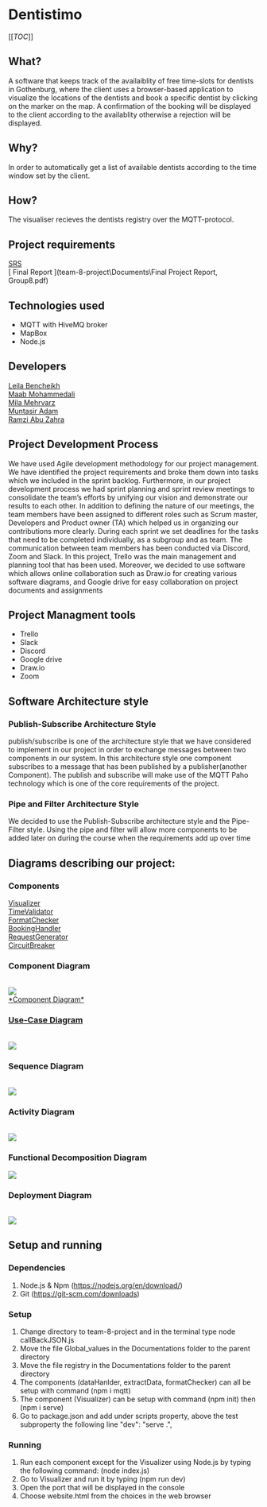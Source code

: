 # Dentistimo
[[_TOC_]]

## What?
A software that keeps track of the availaiblity of free time-slots for dentists in Gothenburg, where the client uses a browser-based application to visualize the locations of the dentists and book a specific dentist by clicking on the marker on the map. A confirmation of the booking will be displayed to the client according to the availablity otherwise a rejection will be displayed.

## Why?
In order to automatically get a list of available dentists according to the time window set by the client.

## How?
The visualiser recieves the dentists registry over the MQTT-protocol.

## Project requirements  <br />
[ SRS ](https://git.chalmers.se/courses/dit355/test-teams-formation/team-8/team-8-project/-/blob/newDocs/Documents/SRS.pdf)<br />
[ Final Report ](team-8-project\Documents\Final Project Report, Group8.pdf)<br />



## Technologies used
*  MQTT with HiveMQ broker
*  MapBox
*  Node.js

## Developers <br />
[Leila Bencheikh ](https://git.chalmers.se/leilab) <br />
[Maab Mohammedali ](https://git.chalmers.se/maabm) <br />
[Mila Mehrvarz ](https://git.chalmers.se/mehrvarz) <br />
[Muntasir Adam ](https://git.chalmers.se/adammu) <br />
[Ramzi Abu Zahra ](https://git.chalmers.se/sramzi) <br />




## Project Development Process  <br />

We have used Agile development methodology for our project management. We have identified the project requirements and broke them down into tasks which we included in the sprint backlog. Furthermore, in our project development process we had sprint planning and sprint review meetings to consolidate the team’s efforts by unifying our vision and demonstrate our results to each other. In addition to defining the nature of our meetings, the team members have been assigned to different roles such as Scrum master, Developers and Product owner (TA) which helped us in organizing our contributions more clearly. During each sprint we set deadlines for the tasks that need to be completed individually, as a subgroup and as team. The communication between team members has been conducted via Discord, Zoom and Slack. In this project, Trello was the main management and planning tool that has been used. Moreover, we decided to use software which allows online collaboration such as Draw.io for creating various software diagrams, and Google drive for easy collaboration on project documents and assignments

## Project Managment tools  <br />

- Trello
- Slack
- Discord
- Google drive
- Draw.io
- Zoom



## Software Architecture style

### Publish-Subscribe Architecture Style

publish/subscribe is one of the architecture style that we have considered to implement in our project in order to exchange messages between two components in our system. In this architecture style one component subscribes to a message that has been
published by a publisher(another Component). The publish and subscribe will make use of the MQTT Paho
technology which is one of the core requirements of the project.

### Pipe and Filter Architecture Style

We decided to use the Publish-Subscribe architecture style and the Pipe-Filter style. Using
the pipe and filter will allow more components to be added later on during the course when
the requirements add up over time

## Diagrams describing our project:

### **Components** <br />

[ Visualizer ](https://git.chalmers.se/courses/dit355/test-teams-formation/team-8/visualizer) <br />
[ TimeValidator ](https://git.chalmers.se/courses/dit355/test-teams-formation/team-8/dataHandler) <br />
[ FormatChecker ](https://git.chalmers.se/courses/dit355/test-teams-formation/team-8/formatChecker) <br />
[ BookingHandler ](https://git.chalmers.se/courses/dit355/test-teams-formation/team-8/extractData) <br />
[ RequestGenerator](https://git.chalmers.se/courses/dit355/test-teams-formation/team-8/requestGenerator) <br />
[ CircuitBreaker](https://git.chalmers.se/courses/dit355/test-teams-formation/team-8/circuitBreaker) <br />

### Component Diagram
<br>
<a href="https://viewer.diagrams.net/?tags=%7B%7D&highlight=0000ff&edit=_blank&layers=1&nav=1&page-id=ij3wKR9K-9vH3z9QAgCV&title=Untitled%20Diagram.drawio#R%3Cmxfile%20pages%3D%222%22%3E%3Cdiagram%20id%3D%22RYoHYqzA-rH0tvi_VIS5%22%20name%3D%22Page-1%22%3E7V3tm5q6Ev9r%2FLg%2BhECAj3W3L8%2B9bU97256ee76hoHIWxSLurv3rTxCCJASNK4SIbvvsStAIM795yWRmGMD7xcv72F3NP0WeHw50zXsZwIeBriPbMPCfdGSbjei2aWYjszjwsjFtP%2FAt%2BO1ng4CMbgLPX%2Bdj2VASRWESrOjBSbRc%2BpOEGnPjOHqm3zaNQo8aWLkzvzLwbeKG1dGfgZfMs1Fbt%2FbjH%2FxgNiffDJCTnVm45M35naznrhc9l4bg2wG8j6MoyV4tXu79MKUeTZd3NWeLC4v9ZSLygb%2BfgGuPZ6v%2FPi2BvX374S%2Ft%2B4%2B7fJYnN9zkNzzQUYjnG63SS062OR3Qr016naOFG8%2BC5QC%2BwWfR6gX%2F1kq%2F8RtS%2FvgvyZ0bBrP8fRN8gX5cnJ5Gy%2BRuvWN0elbX04%2BS%2BfGrWf43zP6%2BW7FjalzZmHsVolO4ixV%2BEVaP7qPFKlqmLCXD9EdY6owr1xWfdWHqUz0b%2BB4s%2FD%2FxpJ6bRPEhevDuxQuezifSeQBokle8e97dIhnVqa%2FRc148hP40PR89%2BfE03KmmaYBVBhzNkwX%2B8wBSUsXR6jtmsp%2FqGC2%2FuFxNpzpslH7kPgoxE9K5oef69nSCx9dJHD36pTNoYvvjaXE9ZcVFtJAfY6yUhnJF9t6PFn4Sb%2FFbiGFBdvaR3KzYBsqOn%2Fc62jJyxTsv6edCG7u5XZgVc%2B9VJ36Ra88TNKnO0aQM3bEFWKUvJ4WMw9E%2FfpJsiWWxyUBhUgwOxav0O6jahYkKKiTUeRTMx2I%2FdJPgiTaTPKrm3%2FclClKlRr7sTjcoDhr0BNF0usaQY5lSXPTr%2BQQbtHiH1FutbtuJaauKt%2FHLEld1NbMoYe6ujvB%2FBusNvpDffqsGslXgNMxjlSzldDrVJ1xL6aExMlEzlvIOaRalaKFpV%2FQ85Cp6aNQr9bNMpaGaqYSnUvU6TKVZ5dO9PnhTUtr4cNS0mJ6nM37643WQ%2BHyZZ0B2ivA2IYqmQYuiQY5LOAI2B0hOW04rEpfEReRt0rEWxdA8laKSxZDmniVLDJ3jTIqjzdLzvRy7UZzMo1m0dMOPUbTKEb7jUs4Ud5NEtPHyl96bNFqGD5dYtLORdzsbt5ty%2Fegnkzk5iDbxxP%2Fix3gNjl2bbyt3Eixn%2BclkJ0U1J1lgZKaPgAkckrPsS4%2BjJyFSXLsuyif0PSryVwVZw3gxTQYxORmzTzUPGxJBlYWbuRtO74N4ElbRg3kZb%2F9KD4YmOfx%2F6ZDEfREXEhT2hPWyOjgADmO%2FHV0ICJiw7rb0tlX6hnUrUOGFgRmo4GmC1Trl7fMcG9hUrtMzz7G7oiFBfOZi3eOuV1lkfhq8pFgbxT425O54N3PK0%2FzG8NeYo4H5kCJxk4TBEvvEJKhf0UFnaJITLDY0GYttcyw2x%2BSAtgw24BgD5X2yb5vxehIH47p1aLdumaVDiscOrLoVcr0yXUBzS3TLCszd%2FDKaTRytqbwsftmMw2A9V1MUAbDouL4CsnhCXF%2BCLL6Cptchi5ywvvKy%2BDGaBRMV5dAxlBPDE2KGMsRQ9YhhR2IIBRYSlxqrqJWro5EJgpajS1KYv7HtJSkAENECbiF6jpZjE1DAqvY4NnEcMaJBDHmIsTpGDG%2Ff%2FrJCFA0YZgBMwLCBY5llBiSggGG%2BQo0vLL9IkvwW274FcOBQt%2Fb%2FoFxp5mwt9k%2F%2F%2By9Bks2MLJQfZ1NrwMyPH17IdaQH29JBAdJ87PVoJKpaHTQaBhNzk21NBDY%2Br8CaQItlQ9fWxLpZk%2FoA7HH5deTIr%2B2wxkSy%2BNrXYD7OcD%2BEF5ySAFMJKMkGjEAORf%2F1vaMrtngwJKcoyFT3e%2BfPMImzlzt%2FupLOn6HL0QVs7YZsXWBIjlHKMR67z%2B7xtDva1kBTgiciC0yVzXvZYBIIZPbfsKCKP9i1YelxzmQtv9pPZLMdis2gqBs4Im2vyInLSSKeE3fiF%2B3RlU3ZqFaweOEFdYqKYu419KVkqt9318jNtVtQ1T%2B6ffr6%2FTs%2B%2FwHrzk9f8YtR6orF4mRgLE8PqsoszWRNgV4x%2BVAj6Vx0jkNbVt%2FqUfSwtHxEFrV8dBzn4PKRtxBll5OlhYdmQ3rpoWngyHpid9TcClU0WGVJ2p24M5BGgdu2X%2BvmGKaD%2BaUZpq0hZADACg1EmNyapiPLcUyLreyr8YGa8lJsgS31SxGXw%2BUAB7Ve%2B26zRpzbnO%2FIhqkU739ehy7dZPZ0kS0ZQD3e%2B1cLQDatkABgEy3FMWMYR6ZqGzSSt%2F47ivki%2BySj3WzMV9Sikmqm9i2qQWtAU7AErjHQCez3X17Mt7m4rmjtrDzAmAxgoNziWVtgKdH%2FuC72hBk2cJqHSA3s2ryd%2F2zJnd6%2FyCoforrSKMwFTCuM22iJ3%2FfR3VJr%2FGz%2BmiV9GqugmU6vv3MrVF6s50MVcKTsCSZu%2BCY%2FsQg8L6xDGa20ShCATa30ASbYkF63QLINVK5mIBq%2BDAPYGgx48f2GYDDarLGgrdcpBLICnRsUavzQosVeOehDcjulAMHhZRA0BIRPO2o%2FY5LdILCHAKI3XIFOajlkYOCD94gWj5%2BTyeP2j4%2FRSPv19vcLt4ftQd%2FuiLlm6dZJh8s7C9CLe4AcjtZFnAAraKJxF5fSJweMzqO0pFi2oSHlKF2NrHwJVqkeSqfVNbye2LXQvRq9g5htXGBxOr7qwJCodqpxjLy2vuBS0ffiihgFLYdllNExoySv%2Fa83SmkxUUoEmFnEo5SkkLh2quailFzM8Jb%2Fr3ArqyX%2F%2FgwD4%2BZHAs1k%2FEhEBmT4kWH0O%2Fr1x%2BTX319%2F%2FTM3%2FmM%2FJW%2BfG30WQuMJDL3MqxjcOkN3Q%2Fh3Ubxwk%2Fu5Pzkpj%2BXWHLpfj1G4A0wBoE2S46U8R4GrhfXj3lprzaEPmgVVW7203xyaS5ZLbLikdiPCO8CEfBy9usZtre0Sl8mddV06CDlVJbH9pktcslxim3al2xBCSHOyeznsrE%2F7QcDd5JAiCydmoLwcKtuCEGiqyaBAzwGJMmidTNCrkMFrrPsrZ3cdwko5u4u%2F0pEUKtYdOp%2BkKBdtPrmLf5%2FX%2FWSEo3jhZAN2ipciDNwVXgQyDPqfDAgBvb3jII5FbikXkM8WgVDR9Sl7YeE15AivCRhHDtlyGg%2Fy71pyzVOvGw%2BqgzFoDC3d1sgPs3ks2qagMZAJhM36by9MkhiojL3oceXR6%2B0Fp1aITz1JpR%2FME5ek%2B3q3SqFm1pKS4FKJE8nGy61QCJ%2BxVVsaSG4Q2sPGgkclnDhV7ScWGubQBIVzpxFeVlqPyBJ5yUHGC20geJa3IQ9c7J67ZPsh8qy%2F%2FtsPLONMH8euLYhIY8cLtCCQhANypaGTtgSk9w%2FpNdRwmwI%2BjW1BbWBIiiPowDGG1cYsJDmuvd6i%2FLvue6zqcDZ5GT4PH398%2B%2Fw0Rz%2Bin59Hk%2FePG%2FtxfCfqqMhCDzAN2g22THOIDBuQ%2F3LRc9FBqKYKDYDtMDvRZrUcSa5hqe9gcHpauZ4p4LrMcnKalw3ScsJ7G1cmnuqibKXBZVI9b4wQRY%2FYqfjgLr2w3aqBlhDQJLOur1gAmMwGsM0pwZVcLCDS51tutUCh3lVNzOqoXMDkrHOVz45Uu14AmIjJi5H5mGY%2BlwUyZWQmKmsn01SuMHZVMcAJbigvjEqXDODrZrZAupdFgfCBTFnUT6XplcgiZ52uvCyqWzZgOcrJoUDaiUw5NE6m6XXIYY%2FbxNQK1vFs0hwtR4OspDFo60FWx2I37ORG5U3JD5m4tAQhYueVQYyuVbZ4JSNGIBlF3Uh8Y5bZcbp72DSfL7disXPkF8mqFiseGFQAB3ZYQYA4gaz%2B6X9VKgjkgQxYaQkBBTQAdVMutm6FZhkvaur9urIUpAv%2BzVLwoqvHhVhWAoZlsJZCrqeH%2Bp6xI2s1KQ8xbLhINmIuOkunsbWBhRRbG6Ae14qpUkCAZJUImdAaGs6%2BgICOMGIvr7VnC%2FHvu5clZnLqB8R9DmngYjfhZVuQWwHagJN7270F6WcJGltAULYfB22HkMxzn%2FEjak9I%2B%2FnWRd6w4NBANd0GbNMamkxaVdsqoJcFafILBeQBiIloWqbcOJMlEMNU12Y0VhugQciwofo4s7ZsxiGgnvHUCR3w8pb%2F58%2BC9e4CxZ47cYTjRbbCywyfmw%2FH7jqYDL1osln4OWCrbOAwq54zhk6XXlla9YlMQOOy5nTe4MM4Sum1F7H0tj5Fnp%2B%2B418%3D%3C%2Fdiagram%3E%3Cdiagram%20id%3D%22ij3wKR9K-9vH3z9QAgCV%22%20name%3D%22Page-2%22%3E7V1Rc6M4Ev41rrp7cAohIcHjJHPZfdi5mt2Zut27N2KThBtscpjsJPvrTwKEkRCxPDFC2PJsbYzAGEv9dbdaX7cW8Gbz8lMRPz1%2BytdJtvC99csCflz4PsEE0D%2Bs5bVu8cMgqFseinRdt3n7hi%2FpX0ndCHjrc7pOdk1b3VTmeVamT2LjKt9uk1UptMVFkX8XL7vPs7XQ8BQ%2FJL2GL6s467f%2Bnq7Lx7o19Mm%2B%2FeckfXjk3wxwVJ%2FZxPzi5pfsHuN1%2Fr3TBP%2BxgDdFnpf1u83LTZKx3uP98nIdxCX64zP8%2Fbr4%2Febra3D713%2BW9c1uj%2FlI%2BxOKZFv%2B8K1%2Fi%2B62NwlZfQWfC%2FL5P3%2Fc%2F3Pz05L%2B3Prmf8bZc9Njza8tX3kXFvnzdp2w23gLeP39MS2TL0%2Fxip39TqWGtj2Wm4weAfr2Pt%2BWjRSAkB7vyiL%2FltzkWV5Ud4O31as9wwclYJ9Ns6xz5ceI%2FWvu2WmvX7T9oYjXaSKcu69e9Fzzs5KiTF4kSTjQjaAdW4qKJN8kZfFKP9fcZel7HAENJAhsuuz7Xr4CD4V142NXuLzmyrgR6of29vuBo2%2BasTtqHAM3jseOIxbHEQQomHwgPcUw4ox%2B7fWTMJj4f89M71xv4uIh3S7gB3oWP73Q%2F3ud%2F1f959GeK5dxlj40161ovyVFe5qNynJXDTU7C0L2UX5%2F%2Bu6h%2BZvVf2%2Bf5DZTT%2Bb7bz0Zu1j5IEfd5a7TEG8YJrL%2B0U2%2Becq3TPp4s%2FgRucfuet9SKPq1%2FgFz6e7eb3pf%2F39NN8m%2F6KOt4zIvDndK79tVHbVO%2FzytQLRjd%2FimB1Gk%2BgXVA%2FNWSXk3w%2FYxS%2B7Z%2BZxqxPusckeYthV197rIn75SeUjKRtfLylxS0Os4Ce9XKiWPV2Fyd69U8mMpZuABX9TLVDH39DJBXl8tt67a6e3rYetK3cMn9nbVKgd4%2Fd%2BkLF95p4W8ofU30aCdPbqjh43JcEf3OtVX9WnTViRZXKZ%2Fil61qp%2Bb7%2Fucp5U%2BaM0tEgYViTfI7%2B93VFrlYWof%2BsdHzncG1RnUOXT3iQ3qv9LdM32yvxJnTQ1bUzpv8VdKa7rGdzjARq0pjkRjCoOwp%2FahUu9DNKzj32VL4Sxtqe9s6RL1R%2B7GX3zoqG96eP0j2K6AO6wz3nGX35O7XVomal0hid0xoDcHYRKIEEaI9KQNhApxi8byhjViTRzBm3z9zNqmhi%2ByCb5EGE9iCr5Hh3rzonzMH%2FJtnP2S508NMqpxa4Ypfi5z0Vgm2%2FUHFrWnh1uqEuqW28qmVrfcfUvK1SM%2FyJ%2BLVfI5Kejkn%2FpNLBiZbh%2Bak2WFvoGTuqKSrHurAzpYpH1SPdphXVhyHTF0XagWvHfKEPCJqBSCQBKjpm%2Frj51elohZWXqMs%2FubtFhlfYmiw1m8%2FsEOrgJ%2B%2BO%2FOIV%2BTUvtdgjzKUpW8pOUf%2FGHo%2B85t6dHHF%2F4E7OC1OXin3OnJk4Z8%2BuMIno8JFgQPREhP8uhQxq%2Bdy57YBbs3vinyIvGbwjDo3vDwJ1Dj%2FO5lv36IkyIhPIwEepf0acdE98CiC5%2BWNPNI2rB7qhdF79MXBqXrIqE%2BT3xX3ZmJW9OL9GuC60XwkQHtuczSLZ128PXUntqdzpWJkOTKhApXRmF5wVieTDRDj%2FbL891uVaR3wsx%2Bbk4t8LDoBQEfRhO7tUC1%2BGa5Xxs5v3YJFNF561H8%2BfkuS3eP8wZxwBFiEYhVAX%2FLQQwOdPNloFgRF7Qexb%2FkD%2Blqzgj2I%2FsQrAgzWo9g6BC8PJ6D5gJMh%2FXhwYgAIGrZe2%2BICXHUt6ohlFYaRo4xHc9NnWOQaXQ50o0sjSVHgT%2B1HGkEK12IpoV9JNFifaLwCEwGaYBGiM3ZlZPrg06Sw0n1AeHk6b0%2BAFc%2B2f%2BDZrWDIgZ4flaGL2V4V8THi%2B5yhgf4sXpBgx20wrw4ySKH5uLFhDKKEBRkNOKrHoaE0tcIRTqT1WoUIMeSpzZZviIk6UzWj6qDSFcbDMzC373YLi1bGfdgufSct40a3fPRnVGPJke9YJtpOdLgXjqz0g6XnCA4vVnRCI3O1azsPdTAJ6KHGnACjr6Hat5I6fuseBTtgnE4rctqOPprxkZVn92LXXX0OiDB1rhB4wiYgrJh2nxpBISd%2BWqHq%2Be1Tm6%2BVIE8szlY8O30pEL5GEfdY8oMswO%2Fjjd8%2BvXrV3r1z1QXfPqVvrlmMlkcnV%2F3NLjYfar0Kugv7E6vWhJP8hFJCHsggxDhPszoQI%2BFM8MhTaNuYmvbVZZ92Fi37qXgWgZkFq6lruEfh%2FO9xJ5o%2BFEk3WPA7vfvhILoKoo8FIQexqitWsPBAyG%2B8ujLxySKAiJntjWC8l5m%2BZJ%2BTyj9IP%2Ft5%2B59AoQNzkfllvPKQmcJ5AsAJBxIO3vvVI%2FjTxJfU3441AgjzW%2Bqpymgb4rn2IKnm3U2kuCRQBK80DMreBrxLzcB5IPly4M1cbINVPFwjqt1gdAAEfdTul5nyXfaY%2FSqX%2BLXN8peSPLCZliiYIgTi8YmdmchTVNPgNgYpqs4%2B9Cc2FQPNSCJooLsiAlCZqcwIMLiYjcIeOiwIymI84K7ogJHE5WjKT9HljO0uQLWEmAijogPsNcbEZ8HfAXwjle24%2BhJ5fuGxK55PoAYWDckSMUSOU6hwkAVMfqcPjE9yp7O96i3Vc5YnRq2uhS8SMxC9n2vb3h9nuVgRJ0iFR3lJIJSZ7G1stLmpjpx0VYsXD3sxaVfhtawuKjmdz%2FgqPXTpZIHOiVzsqFdotgTo04%2B4HIgRJcDk7KhmoK5goquoKJ13d37Te%2Fr%2F9u82MTlzWOy%2BuZqKqrU9eVUKCbiVIAq5f7CuuECxeiImmwWVVVEVtVlm6qsooLWYn3m%2B1lUofF9qZhVW%2FV0sux3pJGsaFv2OxognF1U9jtShCytR%2FE5VKHBoWSOLQCxRqzUOhAPkEcuCsSBIqJqPYjnXoQGBdYBOFAFTC0HcGDVdh9TAdg%2FPHBzZUyZ5zlxdXiQbxKMRHSC4lLKnsJuiHASXATTaWwx4q7xZGJEphYjx1s6wp8PkDxaCnfAJHEpcIXNJtEG4xSkCrHsbhI8Yf2ZwFU5OyxUk8kKkXQRMZzyGLjaZfqWI5T3JpjecrjSZae0HFhTG%2BBxykIhr2c5DPuRF1GrbGwx0p7VjiVGvXiXYTHCiiinMypD0UnftukI1ghOztWo7KvAUK988d46hSc3UYdVBtRUQmPl6gIkiWvIk2xNKRfDEdjLqwOj7waNU8esz5owbb9cGbMjOC59p3Vq%2B3UhVcwi0X55vKqZzZntvMTTYd0yTpEpP4DhVdR5ibILDIdf8FkWNTNeuEx7wjVS5bIwlJwiD8MrjELA%2FzMrVK6M2TEUTSTarwhPXMUMD6exuwwYlwFjUXefOAPmOs%2B%2FUc%2Fn53i7zlwKTKvzLjIFJpQX6UHQn1UYzoHBGostFubA4IGly4vKgcGKlQ3ribdnkQMDevusT78FJJnhTsy1BNsC44not0SxNGE9jM8hCYZ6AfIy1fQo1lgJsA3F5ICyvAwUu62YJ0AwgPYheIZbMRO3FTPtBMdYPmH8muhuHEXGYaH6kA%2FfVDtvEEdSPoUc6bJIRpMjPLUcOTrzMT49tG1fS%2BL4zFPog3AcIqofyGSxabdiJoog4PlZmT1FJCK8mnxDEfHRwvBWzJqiNx2hkeXcXFFJHCCEQN8suzHUiEw6A9bql0AOLU9twEJFgNIZsB9mi0W6WmQkJqonE3tMO7ShRoxz%2FiZrdEdId4I9lhz1Y2%2Bm5chRmo8JlXq2TYxCjUjpXO3K3mElxBcdVgiPdljN5%2BSEeFoXFgSQXKHI4y8gpU9AOS48tq45S1KzTRk6%2Bn7RSITnPqfDtD1zHOdj2HQ9N3Zye6YRqJ2%2FPRPCL29aMvNzK92ciXCAd%2FTunAlAjRbeGy1RQAEOrgLDKsVw7Pk8p1rauThjyRWRY84eNhtlDjWizM408btAIk61ItzfncioZYpUEdgj0xuUe1n9ljyku%2BoJ9bYnOiAZLS%2Fm5YGee7y6i3fp6mqdr543Ne28P4hqXTDGBha%2BuPF2iPub1rdbCAm8mNH2FYpUgVmXVeWyqqzr7hNnVf2W%2FO852ZU%2FJdukiMu8cHlVF5xXtdzXPt9vLqTYjJcvg5pJrOLby88ssSqyiss9UWJVpAj2Wc%2FlPoeMjGXrKe%2F53H2RM8vnjjSicrbxuWsBtgXFE%2FG5I0U4znoUq1ya2aEYgMg%2BGB%2BR6GwNjK3Kcp4KxoYJjufNPop0a1UBbwDk7y626PWJCFi8y8jBTPoEZkXqTKPiwdSiFOHJJUmDGuni4u148UnxfrwUboHJwDjwNKbpzrqMoBLGISUuSSh7ngROmJ3R%2FE6nIPQUBOFFTCxSEBflfnbcEUZfEBwSgMnibcpYdXTiZJuDOqeF2EGlM1b58IBvXduSE7mdO6BlFOqL1%2F9o987B0vM0AyzfiopP%2FNq5rAH%2BG4pSjrSFDcVyj5b6nqfVh2C4EKTukhBCA7GT6%2Bcd1Ww7%2Bqu9prCF90v8%2BkbVPQnGbMFLxKW4vNFAs7sW0jT1FDPTjekqzj40Jzbpep0NaXhRfXRAipDhuE3E927kk3zFGjfiXJSu%2Fh1tiRuAoxlMB4yoWgl2lrBuq5ey56VlsI8R%2B9fcs9Nev2j7QxGv00Q4d1%2B9xhxFihAJ2oj0RjHweAFf0Yz6o42jyo7%2BAPD76x7U56H9RTV4vp094o1HaiMkIh7wbPXpEA9Vc2rHanGsFuu6%2B8SsFhYifE5LOomLv7lawSp9fTmcFizvdwb4JGO6WsEAagTLLOS0NBbFlnW0iUgtAM6xQuFZlAteBpG8%2BxNnrE22Ht5mb89pQbyRYVuQPNGKOICOnzbVfEnaWMUKIM%2BQoNaI8MUDeY4UtbkXDV5CYiGIZ0hPa8T34kF8USuE9U8bcTkPajPU0FgMtVCKiZreqxUgR1A7iShp01FGEyU5vG5elBxD7Rj%2Fnu%2BHZc3GvwBpBN2ceRlDJ4xDUePuQoezOiVBDTmCmr5%2BkDfws0A7nHENvSm0gy6XrMkwPr3HgHx5cmrcYzjLUnfmnU%2F9ecxIotSPcxgXJVfR7pi4VGSf82m4pN3llb08xuSMxV%2FurU4a1xMa0U%2BnJ1puSN9FmFxPnHEMdF%2F60ueVm5neWbIUCQtKOWtWaJ5wxuv74RWKBstikohOgL39S28CrKhHj6%2B8KMQ48Ohbttu6BJIIXkVR5PmE4Kq4r%2Fg1A3kVJ1NxgeGQ7jQI2e%2FG0xQ7B%2BcFkHEsMEFXwX6zniiSKdmRf6VXNrZv27FcON2PkGHBV8Uv3%2BamrmruJVuFLh7u%2FkYfeuHTb%2Fe6b%2F5eCYZ3F6%2B%2BPVS4WUqfYgR1du3%2Bb%2FORap37Pt6k2WtDAc63uzyj%2FVFd1zKY24d5LtKKIbxNvssn649s8m2%2Bq%2F2R9gu%2BN3aXfcE2LzZx1jnZWWXHzSq7x%2FyN5WPnUxUl961lfIEpWzfRp9ge6tKFD6PVenWf9O%2B8o%2Briaz7IQ67v%2FjZjV4vH2%2BRd6GfqwFEdqhAzW%2B4B6PleCCGU02cCQi0HxlFErQpRlHLl%2FrOQH4GHtcD7fK1AFbF1gLIYUP94KYt4VX6My%2Fj80QRCFFVwaV5SiQ6EAPObIQ7CMEBAVRmZKKYuI8JJFUF3cHJwsgROGHhvwQkSy%2BCkCvk6OFkMp4tz93DADBSdZqEwCsK%2Bu4drwEEEqOsXwukdvuHUaQcpKyHFTNPP8XadXQKeCAkrE8Rfan%2FP80gI%2FMnNEx7eCcNhyWFpaixFYchsD4GAEBaKADKYoFVgcqG9mYHpJkvrkg1njiMfYSyE9GQcHXTxfKMuHnYxvZkh6ZY9bnnzmKwuY9JE3bhOFKJXnoLHIQYtE98c0xCeXFDP4clmPIHAEyZNnhyEgLiKUWCCEIkA7u9nZBpRKlawQ5SViLot8s2leHosQUoqGoyCftVK4CnKHY6IluEypw4tlqHlwmZGIWAxBBQEfhQAGPJN50VHju1VDTGbGikMj%2BGpkYobfIq9a3%2FNv9Snvc5Azqtc6Ni0GNkp8fvFQfketGZqg%2BLhpRAdLcBUpFdpg5t63Pm7vy%2BEApBdRdlqP1bYF7HhT7I%2FEzZ4vTPiTWT5E87VT9nRk8Lprh5F9XPW6jIpqfgsd5yNqfj8gfqW1emUStO2uX2vNmZZxNvdPb0pvz0VYH7B97xYi9%2Fe%2FfiwWfIZcbLpa59xxfn7oNPz63T3lMVNr6dbZhr2vZLlcdl9oEEwg0EV%2Fl617I9bIi5kDj%2Bm%2BrmKS%2FHQ6h56LGIV0XlCGEbI7zs4kcK%2FQWgsHPI4s8Ohw%2BF54RBBAYbtzHu%2Ft0NoFRCHi2U7IDogzheI1ItkATJCQMVug3JNJhhhq3A4vBTqcOhwOF8cNuyePQ7tNofD66gOhg6G84Uh8CpWaotDZDcMh5dfHQwdDGcMwzobYxiGdjmlw2u2DoYOhjOGYeQJs0PLYTicEuVg6GA4Xxj6CIuTQyLj0C6vdJiU4XDocDhjHNacjjdwaJc9HGZ0OBw6HM4Xh6yCGhCWD%2BW8EwCNAJEeFjnr2vbcT7RTHj%2Fl64Rd8X8%3D%3C%2Fdiagram%3E%3C%2Fmxfile%3E"> <img  src="./Component.png"><br>
*Component Diagram*

### Use-Case Diagram
<br>
<a herf="https://git.chalmers.se/courses/dit355/test-teams-formation/team-8/team-8-project/-/blob/useDiagram/assets/Use-Case%20Diagram.png"><img  src="./assets/Use-Case Diagram.png"><br>


### Sequence Diagram
<br>
<a herf="https://git.chalmers.se/courses/dit355/test-teams-formation/team-8/team-8-project/-/blob/main/assets/Sequence_diagram.png"><img  src="./assets/Sequence_diagram.png"><br>

### Activity Diagram
<br>
<a herf="https://git.chalmers.se/courses/dit355/test-teams-formation/team-8/team-8-project/-/blob/modifiedDiagram/assets/activity%20diagram.png"><img  src="./assets/activity%20diagram.png"><br>

### Functional Decomposition Diagram <br>
<a herf="https://git.chalmers.se/courses/dit355/test-teams-formation/team-8/team-8-project/-/blob/main/assets/Functional%20decomposition%20diagram.png"><img  src="./assets/Functional%20decomposition%20diagram.png"><br>


### Deployment Diagram
<br>
<a herf="https://git.chalmers.se/courses/dit355/test-teams-formation/team-8/team-8-project/-/blob/main/assets/Deployment%20diagram.png"><img 
src="./assets/Deployment%20diagram.png"><br>


## Setup and running

### Dependencies
1. Node.js & Npm (https://nodejs.org/en/download/)
2. Git (https://git-scm.com/downloads)

### Setup
1. Change directory to team-8-project and in the terminal type node callBackJSON.js
2. Move the file Global_values in the Documentations folder to the parent directory
3. Move the file registry in the Documentations folder to the parent directory
4. The components (dataHanlder, extractData, formatChecker) can all be setup with command (npm i mqtt)
5. The component (Visualizer) can be setup with command  (npm init) then (npm i serve)
6. Go to package.json and add under scripts property, above the test subproperty the following line "dev": "serve .",



### Running

1. Run each component except for the Visualizer using Node.js by typing the following command:  (node index.js)
2. Go to Visualizer and run it by typing (npm run dev)
3. Open the port that will be displayed in the console
4. Choose website.html from the choices in the web browser

